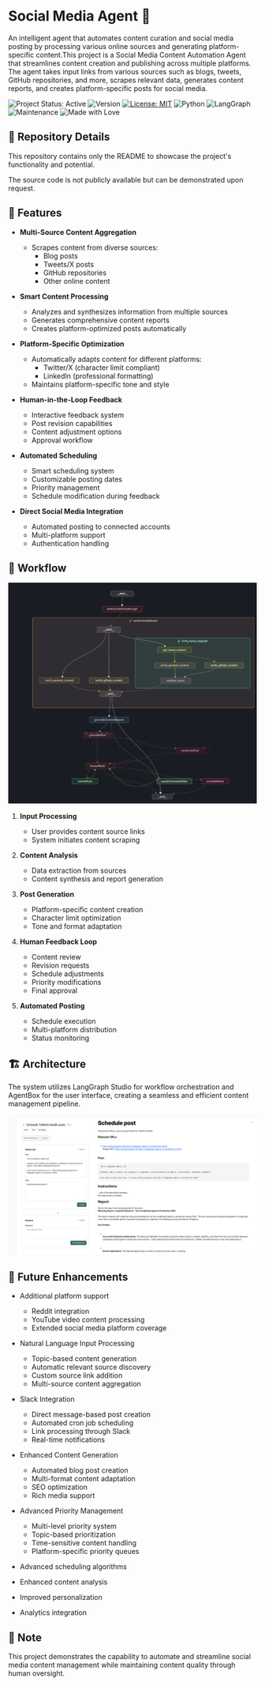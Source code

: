 # Social Media Agent 🤖

An intelligent agent that automates content curation and social media posting by processing various online sources and generating platform-specific content.This project is a Social Media Content Automation Agent that streamlines content creation and publishing across multiple platforms. The agent takes input links from various sources such as blogs, tweets, GitHub repositories, and more, scrapes relevant data, generates content reports, and creates platform-specific posts for social media.

![Project Status: Active](https://img.shields.io/badge/Project%20Status-Active-green)
![Version](https://img.shields.io/badge/version-1.0.0-blue)
[![License: MIT](https://img.shields.io/badge/License-MIT-yellow.svg)](https://opensource.org/licenses/MIT)
![Python](https://img.shields.io/badge/Python-3.8%2B-blue)
![LangGraph](https://img.shields.io/badge/LangGraph-Enabled-orange)
![Maintenance](https://img.shields.io/badge/Maintained%3F-yes-green.svg)
![Made with Love](https://img.shields.io/badge/Made%20with-❤️-red.svg)

## 📁 Repository Details

This repository contains only the README to showcase the project's functionality and potential.

The source code is not publicly available but can be demonstrated upon request.

## 🌟 Features

- **Multi-Source Content Aggregation**
  - Scrapes content from diverse sources:
    - Blog posts
    - Tweets/X posts
    - GitHub repositories
    - Other online content

- **Smart Content Processing**
  - Analyzes and synthesizes information from multiple sources
  - Generates comprehensive content reports
  - Creates platform-optimized posts automatically

- **Platform-Specific Optimization**
  - Automatically adapts content for different platforms:
    - Twitter/X (character limit compliant)
    - LinkedIn (professional formatting)
  - Maintains platform-specific tone and style

- **Human-in-the-Loop Feedback**
  - Interactive feedback system
  - Post revision capabilities
  - Content adjustment options
  - Approval workflow

- **Automated Scheduling**
  - Smart scheduling system
  - Customizable posting dates
  - Priority management
  - Schedule modification during feedback

- **Direct Social Media Integration**
  - Automated posting to connected accounts
  - Multi-platform support
  - Authentication handling

## 🔄 Workflow

![Social Media Agent Architecture](./Architecture.png)

1. **Input Processing**
   - User provides content source links
   - System initiates content scraping

2. **Content Analysis**
   - Data extraction from sources
   - Content synthesis and report generation

3. **Post Generation**
   - Platform-specific content creation
   - Character limit optimization
   - Tone and format adaptation

4. **Human Feedback Loop**
   - Content review
   - Revision requests
   - Schedule adjustments
   - Priority modifications
   - Final approval

5. **Automated Posting**
   - Schedule execution
   - Multi-platform distribution
   - Status monitoring

## 🏗️ Architecture

The system utilizes LangGraph Studio for workflow orchestration and AgentBox for the user interface, creating a seamless and efficient content management pipeline.

![Adentbox UI](./Agentbox.png)

## 🔮 Future Enhancements

- Additional platform support
  - Reddit integration
  - YouTube video content processing
  - Extended social media platform coverage

- Natural Language Input Processing
  - Topic-based content generation
  - Automatic relevant source discovery
  - Custom source link addition
  - Multi-source content aggregation

- Slack Integration
  - Direct message-based post creation
  - Automated cron job scheduling
  - Link processing through Slack
  - Real-time notifications

- Enhanced Content Generation
  - Automated blog post creation
  - Multi-format content adaptation
  - SEO optimization
  - Rich media support

- Advanced Priority Management
  - Multi-level priority system
  - Topic-based prioritization
  - Time-sensitive content handling
  - Platform-specific priority queues

- Advanced scheduling algorithms
- Enhanced content analysis
- Improved personalization
- Analytics integration

## 📝 Note

This project demonstrates the capability to automate and streamline social media content management while maintaining content quality through human oversight.
